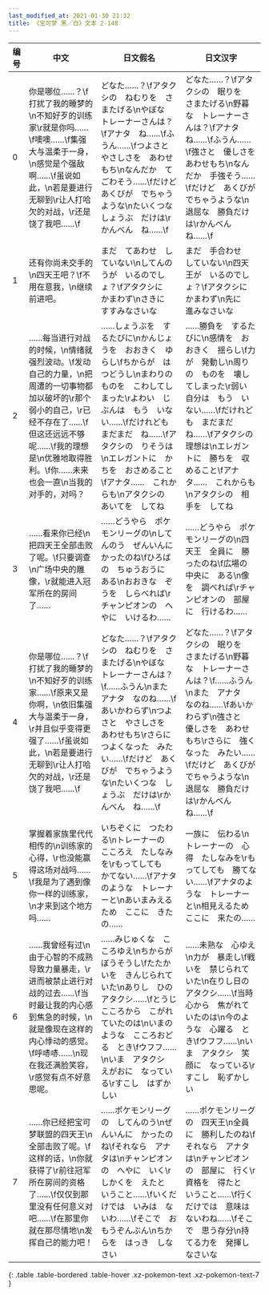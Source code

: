 ```yaml
---
last_modified_at: 2021-01-30 21:32
title: 《宝可梦 黑／白》文本 2-148
---
```

| 编号 | 中文 | 日文假名 | 日文汉字 |
| ---- | ---- | ---- | --- |
| 0 | 你是哪位……？\f打扰了我的睡梦的\n不知好歹的训练家\r就是你吗……\f噢噢……\f集强大与温柔于一身，\n感觉是个强敌啊……\f虽说如此，\n若是要进行无聊到\r让人打哈欠的对战，\r还是饶了我吧……\f | どなた……？\fアタクシの　ねむりを　さまたげる\nやぼな　トレーナーさんは？\fアナタ　ね……\fふうん……\fつよさと　やさしさを　あわせもち\nなんだか　てごわそう……\fだけど　あくびが　でちゃうような\nたいくつな　しょうぶ　だけは\rかんべん　ね……\f | どなた……？\fアタクシの　眠りを　さまたげる\n野暮な　トレーナーさんは？\fアナタ　ね……\fふうん……\f強さと　優しさを　あわせもち\nなんだか　手強そう……\fだけど　あくびが　でちゃうような\n退屈な　勝負だけは\rかんべん　ね……\f |
| 1 | 还有你尚未交手的\n四天王吧？\f不用在意我，\n继续前进吧。 | まだ　てあわせ　していない\nしてんのうが　いるのでしょ？\fアタクシに　かまわず\nさきに　すすみなさいな | まだ　手合わせ　していない\n四天王が　いるのでしょ？\fアタクシに　かまわず\n先に　進みなさいな |
| 2 | ……每当进行对战的时候，\n情绪就强烈波动。\f发动自己的力量，\n把周遭的一切事物都加以破坏的\r那个弱小的自己，\r已经不存在了……\f但这还远远不够呢……\f我的理想是\n优雅地取得胜利。\f你……未来也会一直\n当我的对手的，对吗？ | ……しょうぶを　するたびに\nかんじょうを　おおきく　ゆらし\fちからが　はつどうし\nまわりの　ものを　こわしてしまった\rよわい　じぶんは　もう　いない……\fだけれども　まだまだ　ね……\fアタクシの　りそうは\nエレガントに　かちを　おさめること\fアナタ……　これからも\nアタクシの　あいてを　してね | ……勝負を　するたびに\n感情を　おおきく　揺らし\f力が　発動し\n周りの　ものを　壊してしまった\r弱い　自分は　もう　いない……\fだけれども　まだまだ　ね……\fアタクシの　理想は\nエレガントに　勝ちを　収めること\fアナタ……　これからも\nアタクシの　相手を　してね |
| 3 | ……看来你已经\n把四天王全部击败了呢。\f只要调查\n广场中央的雕像，\r就能进入冠军所在的房间了…… | ……どうやら　ポケモンリーグの\nしてんのう　ぜんいんに　かったのね\fひろばの　ちゅうおうに　ある\nおおきな　ぞうを　しらべれば\rチャンピオンの　へやに　いけるわ…… | ……どうやら　ポケモンリーグの\n四天王　全員に　勝ったのね\f広場の　中央に　ある\n像を　調べれば\rチャンピオンの　部屋に　行けるわ…… |
| 4 | 你是哪位……？\f打扰了我的睡梦的\n不知好歹的训练家……\f原来又是你啊，\n依旧集强大与温柔于一身，\r并且似乎变得更强了……\f虽说如此，\n若是要进行无聊到\r让人打哈欠的对战，\r还是饶了我吧……\f | どなた……？\fアタクシの　ねむりを　さまたげる\nやぼな　トレーナーさんは？\f……ふうん\nまた　アナタ　なのね……\fあいかわらず\nつよさと　やさしさを　あわせもち\rさらに　つよくなった　みたい……\fだけど　あくびが　でちゃうような\nたいくつな　しょうぶ　だけは\rかんべん　ね……\f | どなた……？\fアタクシの　眠りを　さまたげる\n野暮な　トレーナーさんは？\f……ふうん\nまた　アナタ　なのね……\fあいかわらず\n強さと　優しさを　あわせもち\rさらに　強くなった　みたい……\fだけど　あくびが　でちゃうような\n退屈な　勝負だけは\rかんべん　ね……\f |
| 5 | 掌握着家族里代代相传的\n训练家的心得，\r也没能赢得这场对战吗……\f我是为了遇到像你一样的训练家，\n才来到这个地方吗…… | いちぞくに　つたわる\nトレーナーの　こころえ　たしなみを\rもってしても　かてない……\fアナタのような　トレーナーと\nあいまみえるため　ここに　きたの…… | 一族に　伝わる\nトレーナーの　心得　たしなみを\rもってしても　勝てない……\fアナタのような　トレーナーと\n相見えるため　ここに　来たの…… |
| 6 | ……我曾经有过\n由于心智的不成熟导致力量暴走，\r进而被禁止进行对战的过去……\f当时最让我的内心感到焦急的时候，\n就是像现在这样的内心悸动的感觉。\f呼哧哧……\n现在我还满脸笑容，\r感觉有点不好意思呢。 | ……みじゅくな　こころゆえ\nちからが　ぼうそうし\fたたかいを　きんじられていた\nありし　ひの　アタクシ……\fとうじ　こころから　こがれていたのは\nいまのような　こころおどる　とき\fウフフ……\nいま　アタクシ　えがおに　なっている\rすこし　はずかしい | ……未熟な　心ゆえ\n力が　暴走し\f戦いを　禁じられていた\n在りし日の　アタクシ……\f当時　心から　焦がれていたのは\n今のような　心躍る　とき\fウフフ……\nいま　アタクシ　笑顔に　なっている\rすこし　恥ずかしい |
| 7 | ……你已经把宝可梦联盟的四天王\n全部击败了呢。\f这样的话，\n你就获得了\r前往冠军所在房间的资格了……\f仅仅到那里没有任何意义对吧……\f在那里你就在那尽情地\n发挥自己的能力吧！ | ……ポケモンリーグの　してんのう\nぜんいんに　かったのね\fそれなら　アナタは\nチャンピオンの　へやに　いく\rしかくを　えたと　いうこと……\fいくだけでは　いみは　ないわ……\fそこで　おもうぞんぶん\nちからを　はっき　しなさい | ……ポケモンリーグの　四天王\n全員に　勝利したのね\fそれなら　アナタは\nチャンピオンの　部屋に　行く\r資格を　得たと　いうこと……\f行くだけでは　意味は　ないわね……\fそこで　思う存分\n持てる力を　発揮しなさいな |
{: .table .table-bordered .table-hover .xz-pokemon-text .xz-pokemon-text-7 }